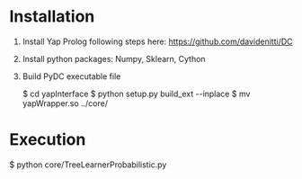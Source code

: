 Installation
============

1) Install Yap Prolog following steps here: https://github.com/davidenitti/DC

2) Install python packages: Numpy, Sklearn, Cython

3) Build PyDC executable file
	
	$ cd yapInterface
   	$ python setup.py build_ext --inplace
   	$ mv yapWrapper.so ../core/
   	
Execution 
=========

$ python core/TreeLearnerProbabilistic.py